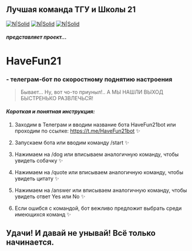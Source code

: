 ## Лучшая команда ТГУ и Школы 21

[![N|Solid](https://downloader.disk.yandex.ru/preview/0481a31f2feba97c980f42ce34c9f60d8725eb091c09119f3b868c9219ea522d/646be7ec/DZ-GNlzWIM0UDl8H716eewXeSIwJr1Dd8z9ZxbJHBMwXMznOjcpEbwe7ZzC6X61ysDyBomkWTOyjekUESpBXSA%3D%3D?uid=0&filename=gulnaz.JPG&disposition=inline&hash=&limit=0&content_type=image%2Fjpeg&owner_uid=0&tknv=v2&size=1920x937)](https://github.com/rectorkipa/TGU-School21.git)
[![N|Solid](https://downloader.disk.yandex.ru/preview/ade37dadad390fa26fcf8d8c463e599703dfcfa47ededf20293787ea86c17260/646be817/DZ-GNlzWIM0UDl8H716eewXeSIwJr1Dd8z9ZxbJHBMyVi7XY8oJ02DHIZzn-6lZZqq0aPDu8DCD_S0-YvzpDTw%3D%3D?uid=0&filename=marina.JPG&disposition=inline&hash=&limit=0&content_type=image%2Fjpeg&owner_uid=0&tknv=v2&size=1920x937)](https://github.com/rectorkipa/TGU-School21.git)
[![N|Solid](https://downloader.disk.yandex.ru/preview/58672410089070bf6f4419f2370ed5defcb7c541c8e1d7b6cfb67acf1e90900c/646be843/yOnWy4spuo9ot2wdEeg55AXeSIwJr1Dd8z9ZxbJHBMwrTfaYZ_AbXZOJmZ5IzNn-qigCpWjj7nu6l8X0gbNjJA%3D%3D?uid=0&filename=nikolay.JPG&disposition=inline&hash=&limit=0&content_type=image%2Fjpeg&owner_uid=0&tknv=v2&size=1920x937)](https://github.com/rectorkipa/TGU-School21.git)
##### _представляет проект..._

# **HaveFun21**
### - телеграм-бот по скоростному поднятию настроения

> Бывает... Ну, вот чо-то приуныл!.. А МЫ НАШЛИ ВЫХОД БЫСТРЕНЬКО РАЗВЛЕЧЬСЯ!  

#### _Короткая и понятная инструкция:_

1. Заходим в Телеграм и вводим название бота HaveFun21bot или проходим по ссылке: https://t.me/HaveFun21bot ✨

2. Запускаем бота или вводим команду /start ✨

3. Нажимаем на /dog или вписываем аналогичную команду, чтобы увидеть собачку ✨

4. Нажимаем на /quote или вписываем аналогичную команду, чтобы увидеть цитату ✨

5. Нажимаем на /answer или вписываем аналогичную команду, чтобы увидеть ответ Yes или No ✨

6. Если ошибся с командой, бот вежливо предложит выбрать среди имеющихся команд ✨

## Удачи! И давай не унывай! Всё только начинается. 
